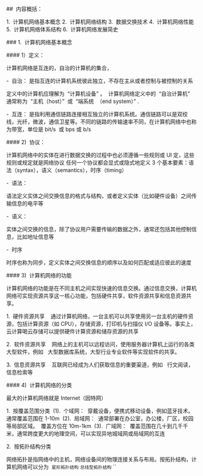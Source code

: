 ##  内容概括：

1.  计算机网络基本概念
2.  计算机网络结构
3.  数据交换技术
4.  计算机网络性能
5.  计算机网络体系结构
6.  计算机网络发展简史

### 1.  计算机网络基本概念

#### 1）定义：

计算机网络是互连的，自治的计算机的集合，

-  自治：
是指互连的计算机系统彼此独立，不存在主从或者控制与被控制的关系

定义中的计算机应理解为  “计算机设备” 。  计算机网络定义中的  “自治计算机”  通常称为  “主机（host）”  或  “端系统  （end system）” .

-  互连：
是指利用通信链路连接相互独立的计算机系统。通信链路可以是双绞线，光纤，微波，通信卫星等。不同的链路的传输速率不同，在计算机网络中也称为带宽，单位是 bit/s  或 bps 或 b/s

#### 2)  协议：

计算机网络中的实体在进行数据交换的过程中也必须遵循一些规则或 UI 定，这些规则或规定就是网络协议
任何一个协议都会显式或隐式地定义 3 个基本要素：语法（syntax），语义（semantics），时序（timing）

-  语法：

语法定义实体之间交换信息的格式与结构，或者定义实体（比如硬件设备）之间传输信息的电平等

-  语义：

实体之间交换的信息，除了协议用户需要传输的数据之外，通常还包括其他控制信息，比如地址信息等

-  时序

时序也称为同步，定义实体之间交换信息的顺序以及如何匹配或适应彼此的速度

#### 3)  计算机网络的功能

计算机网络的功能是在不同主机之间实现快速的信息交换。通过信息交换，计算机网络可实现资源共享这一核心功能，包括硬件共享，软件资源共享和信息资源共享。

1.  硬件资源共享
   通过计算机网络，一台主机可以共享使用另一台主机的硬件资源，包括计算资源（如 CPU），存储资源，打印机与扫描仪 I/O 设备等。事实上，云计算喝云存储可以提供硬件计算资源和储存资源的共享

2.  软件资源共享
   网络上的主机可以远程访问，使用服务器计算机上运行的各类大型软件，例如   大型数据库系统，大型行业专业软件等实现软件的共享。

3.  信息资源共享
   互联网已经成为人们获取信息的重要渠道，例如   行文阅读，信息检索等

#### 4)  计算机网络的分类

最大的计算机网络就是 Internet（因特网）

1.  按覆盖范围分类
 (1).  个域网：  穿戴设备，便携式移动设备，例如蓝牙技术。通常覆盖范围在 1-10m
 (2).  局域网：  通常部署在办公室，办公楼，厂区，校园等局部区域。  覆盖方位在 10m-1km
 (3).  广域网：  覆盖范围在几十到几千千米，通常跨度更大的地理空间，可以实现异地城域网或局域网的互连

2.  按拓扑结构分类

网络拓扑是指网络中的主机，网络设备间的物理连接关系与布局。按拓扑结构，计算机网络可以分为  `星形拓扑结构` `总线型拓扑结构` ``
